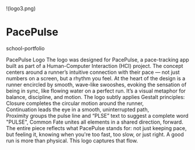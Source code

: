 
!(logo3.png)

# PacePulse 

school-portfolio

PacePulse Logo
The logo was designed for PacePulse, a pace-tracking app built as part of a Human-Computer Interaction (HCI) project. The concept centers around a runner’s intuitive connection with their pace — not just numbers on a screen, but a rhythm you feel.
At the heart of the design is a runner encircled by smooth, wave-like swooshes, evoking the sensation of being in sync, like flowing water on a perfect run. It’s a visual metaphor for balance, discipline, and motion.
The logo subtly applies Gestalt principles:
Closure completes the circular motion around the runner,
Continuation leads the eye in a smooth, uninterrupted path,
Proximity groups the pulse line and “PLSE” text to suggest a complete word "PULSE",
Common Fate unites all elements in a shared direction, forward.
The entire piece reflects what PacePulse stands for: not just keeping pace, but feeling it, knowing when you're too fast, too slow, or just right. A good run is more than physical. This logo captures that flow.
